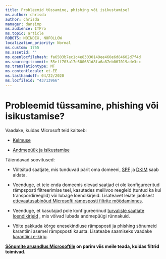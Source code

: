 ```yaml
---
title: Probleemid tüssamine, phishing või isikustamise?
ms.author: chrisda
author: chrisda
manager: dansimp
ms.audience: ITPro
ms.topic: article
ROBOTS: NOINDEX, NOFOLLOW
localization_priority: Normal
ms.custom: 1755
ms.assetid: ''
ms.openlocfilehash: fa6503b7ec1c4e83030149ee460e6d84602d7f4d
ms.sourcegitcommit: 55eff703a17e500681d8fa6a87eb067019ade3cc
ms.translationtype: MT
ms.contentlocale: et-EE
ms.lasthandoff: 04/22/2020
ms.locfileid: "43713966"
---
```

# <a name="issues-with-spoofing-phishing-or-impersonation"></a>Probleemid tüssamine, phishing või isikustamise?

Vaadake, kuidas Microsoft teid kaitseb:

- [Kelmuse](https://docs.microsoft.com/office365/securitycompliance/anti-spoofing-protection)

- [Andmepüük ja isikustamise](https://docs.microsoft.com/office365/securitycompliance/atp-anti-phishing)

Täiendavad soovitused:

- Võltsitud saatjate, mis tunduvad pärit oma domeeni, [SPF](https://docs.microsoft.com/office365/securitycompliance/set-up-spf-in-office-365-to-help-prevent-spoofing) ja [DKIM](https://docs.microsoft.com/office365/securitycompliance/use-dkim-to-validate-outbound-email) saab aidata.

- Veenduge, et teie enda domeenis olevad saatjad ei ole konfigureeritud rämpsposti filtreerimise teel, kasutades meilivoo reegleid (tuntud ka kui transpordireeglid) või lubage loendikirjeid. Lisateavet leiate jaotisest [ettevaatusabinõud Microsofti rämpsposti filtrite möödaminnes](https://docs.microsoft.com/exchange/troubleshoot/antispam/cautions-against-bypassing-spam-filters).

- Veenduge, et kasutajad pole konfigureerinud [turvaliste saatjate loendikirjeid](https://support.office.com/article/BE1BAEA0-BEAB-4A30-B968-9004332336CE) , mis võivad lubada andmepüügi rünnakuid.

- Võite pakkuda kõrge enesekindluse rämpsposti ja phishing sõnumeid karantiini asemel rämpsposti kausta. Lisateabe saamiseks vaadake [karantiini e-kirju](https://docs.microsoft.com/office365/securitycompliance/quarantine-email-messages).

**[Sõnumite aruandlus Microsoftile](https://support.office.com/article/b5caa9f1-cdf3-4443-af8c-ff724ea719d2) on parim viis meile teada, kuidas filtrid toimivad.**
